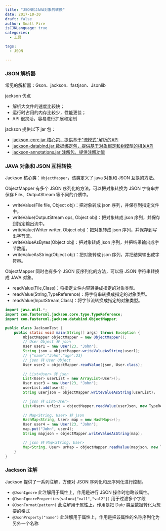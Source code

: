 ```yaml
---
title: "JSON和JAVA对象的转换"
date: 2017-10-30
draft: false
author: Small Fire
isCJKLanguage: true
categories: 
  - 工具

tags: 
  - JSON

---
```


### JSON 解析器

常见的解析器：Gson、jackson、fastjson、Jsonlib

jackson 优点

- 解析大文件的速度比较快；
- 运行时占用的内存比较少，性能更佳；
- API 很灵活，容易进行扩展和定制

jackson 提供以下 jar 包：

- [jackson-core.jar 核心包，提供基于"流模式"解析的API](https://repo1.maven.org/maven2/com/fasterxml/jackson/core/jackson-core/)
- [jackson-databind.jar 数据绑定包，提供基于对象绑定和树模型的相关API](https://repo1.maven.org/maven2/com/fasterxml/jackson/core/jackson-databind/)
- [jackson-annotations.jar 注解包，提供注解功能](https://repo1.maven.org/maven2/com/fasterxml/jackson/core/jackson-annotations/)

### JAVA 对象和 JSON 互相转换

Jackson 核心类：`ObjectMapper`，该类定义了 java 对象和 JSON 互换的方法。

ObjectMapper 有多个 JSON 序列化的方法，可以把对象转换为 JSON 字符串并保存 File、OutputStream 等不同的介质中。

- writeValue(File file, Object obj)：把对象转成 json 序列，并保存到指定文件中。
- writeValue(OutputStream ops, Object obj)：把对象转成 json 序列，并保存到指定输出流中。
- writeValue(Writer writer, Object obj)：把对象转成 json 序列，并保存到写出字节流。
- writeValueAsBytes(Object obj)：把对象转成 json 序列，并把结果输出成字节数组。
- writeValueAsString(Object obj)：把对象转成 json 序列，并把结果输出成字符串。

ObjectMapper 同时也有多个 JSON 反序列化的方法，可以将 JSON 字符串转换成 JAVA 对象。

- readValue(File,Class)：将指定文件内容转换成指定的对象类型。
- readValue(String,TypeReference)：将字符串转换成指定的对象类型。
- readValue(InputStream,Class)：将字节流转换成指定的对象类型。

```java
import java.util.*;
import com.fasterxml.jackson.core.type.TypeReference;
import com.fasterxml.jackson.databind.ObjectMapper;

public class JacksonTest {
    public static void main(String[] args) throws Exception {
        ObjectMapper objectMapper = new ObjectMapper();
        // User Object 转 json
        User user1 = new User(23, "John");
        String json = objectMapper.writeValueAsString(user1);
        // {"name":"John","age":23}
        // json 转 User Object
        User user2 = objectMapper.readValue(json, User.class);
        
        // List<User> 转 json
        List<User> userList = new ArrayList<User>();
        User user3 = new User(23, "John");
        userList.add(user3);
        String userjson = objectMapper.writeValueAsString(userList);

        // json 转 List<User>
        List<User> urlist = objectMapper.readValue(userJson, new TypeReference<List<User>>() {});
        
        // Map<String, User> 转 json
        HashMap<String, User> map = new HashMap<>();
        User user4 = new User(23, "John");
        map.put("John", user4);
        String mapjson = objectMapper.writeValueAsString(map);

        // json 转 Map<String, User>
        Map<String, User> urMap = objectMapper.readValue(mapjson, new TypeReference<HashMap<String, User>>() {});
    }
}
```

### Jackson 注解

Jackson 提供了一系列注解，方便对 JSON 序列化和反序列化进行控制。

- `@JsonIgnore` 此注解用于属性上，作用是进行 JSON 操作时忽略该属性。
- `@JsonIgnoreProperties(value={"val1","val2"})` 用于过滤多个字段
- `@JsonFormat(pattern)` 此注解用于属性上，作用是把 Date 类型数据转化为想要的格式
- `@JsonProperty("name")` 此注解用于属性上，作用是把该属性的名称序列化为另外一个名称